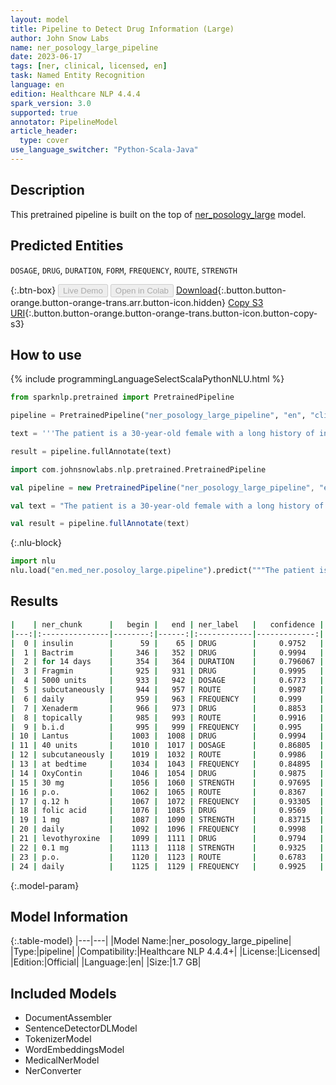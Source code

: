 ```yaml
---
layout: model
title: Pipeline to Detect Drug Information (Large)
author: John Snow Labs
name: ner_posology_large_pipeline
date: 2023-06-17
tags: [ner, clinical, licensed, en]
task: Named Entity Recognition
language: en
edition: Healthcare NLP 4.4.4
spark_version: 3.0
supported: true
annotator: PipelineModel
article_header:
  type: cover
use_language_switcher: "Python-Scala-Java"
---
```


## Description

This pretrained pipeline is built on the top of [ner_posology_large](https://nlp.johnsnowlabs.com/2021/03/31/ner_posology_large_en.html) model.

## Predicted Entities

`DOSAGE`, `DRUG`, `DURATION`, `FORM`, `FREQUENCY`, `ROUTE`, `STRENGTH`



{:.btn-box}
<button class="button button-orange" disabled>Live Demo</button>
<button class="button button-orange" disabled>Open in Colab</button>
[Download](https://s3.amazonaws.com/auxdata.johnsnowlabs.com/clinical/models/ner_posology_large_pipeline_en_4.4.4_3.0_1686987454675.zip){:.button.button-orange.button-orange-trans.arr.button-icon.hidden}
[Copy S3 URI](s3://auxdata.johnsnowlabs.com/clinical/models/ner_posology_large_pipeline_en_4.4.4_3.0_1686987454675.zip){:.button.button-orange.button-orange-trans.button-icon.button-copy-s3}

## How to use

<div class="tabs-box" markdown="1">
{% include programmingLanguageSelectScalaPythonNLU.html %}

```python
from sparknlp.pretrained import PretrainedPipeline

pipeline = PretrainedPipeline("ner_posology_large_pipeline", "en", "clinical/models")

text = '''The patient is a 30-year-old female with a long history of insulin dependent diabetes, type 2; coronary artery disease; chronic renal insufficiency; peripheral vascular disease, also secondary to diabetes; who was originally admitted to an outside hospital for what appeared to be acute paraplegia, lower extremities. She did receive a course of Bactrim for 14 days for UTI. Evidently, at some point in time, the patient was noted to develop a pressure-type wound on the sole of her left foot and left great toe. She was also noted to have a large sacral wound; this is in a similar location with her previous laminectomy, and this continues to receive daily care. The patient was transferred secondary to inability to participate in full physical and occupational therapy and continue medical management of her diabetes, the sacral decubitus, left foot pressure wound, and associated complications of diabetes. She is given Fragmin 5000 units subcutaneously daily, Xenaderm to wounds topically b.i.d., Lantus 40 units subcutaneously at bedtime, OxyContin 30 mg p.o. q.12 h., folic acid 1 mg daily, levothyroxine 0.1 mg p.o. daily, Prevacid 30 mg daily, Avandia 4 mg daily, Norvasc 10 mg daily, Lexapro 20 mg daily, aspirin 81 mg daily, Senna 2 tablets p.o. q.a.m., Neurontin 400 mg p.o. t.i.d., Percocet 5/325 mg 2 tablets q.4 h. p.r.n., magnesium citrate 1 bottle p.o. p.r.n., sliding scale coverage insulin, Wellbutrin 100 mg p.o. daily, and Bactrim DS b.i.d.'''

result = pipeline.fullAnnotate(text)
```
```scala
import com.johnsnowlabs.nlp.pretrained.PretrainedPipeline

val pipeline = new PretrainedPipeline("ner_posology_large_pipeline", "en", "clinical/models")

val text = "The patient is a 30-year-old female with a long history of insulin dependent diabetes, type 2; coronary artery disease; chronic renal insufficiency; peripheral vascular disease, also secondary to diabetes; who was originally admitted to an outside hospital for what appeared to be acute paraplegia, lower extremities. She did receive a course of Bactrim for 14 days for UTI. Evidently, at some point in time, the patient was noted to develop a pressure-type wound on the sole of her left foot and left great toe. She was also noted to have a large sacral wound; this is in a similar location with her previous laminectomy, and this continues to receive daily care. The patient was transferred secondary to inability to participate in full physical and occupational therapy and continue medical management of her diabetes, the sacral decubitus, left foot pressure wound, and associated complications of diabetes. She is given Fragmin 5000 units subcutaneously daily, Xenaderm to wounds topically b.i.d., Lantus 40 units subcutaneously at bedtime, OxyContin 30 mg p.o. q.12 h., folic acid 1 mg daily, levothyroxine 0.1 mg p.o. daily, Prevacid 30 mg daily, Avandia 4 mg daily, Norvasc 10 mg daily, Lexapro 20 mg daily, aspirin 81 mg daily, Senna 2 tablets p.o. q.a.m., Neurontin 400 mg p.o. t.i.d., Percocet 5/325 mg 2 tablets q.4 h. p.r.n., magnesium citrate 1 bottle p.o. p.r.n., sliding scale coverage insulin, Wellbutrin 100 mg p.o. daily, and Bactrim DS b.i.d."

val result = pipeline.fullAnnotate(text)
```


{:.nlu-block}
```python
import nlu
nlu.load("en.med_ner.posoloy_large.pipeline").predict("""The patient is a 30-year-old female with a long history of insulin dependent diabetes, type 2; coronary artery disease; chronic renal insufficiency; peripheral vascular disease, also secondary to diabetes; who was originally admitted to an outside hospital for what appeared to be acute paraplegia, lower extremities. She did receive a course of Bactrim for 14 days for UTI. Evidently, at some point in time, the patient was noted to develop a pressure-type wound on the sole of her left foot and left great toe. She was also noted to have a large sacral wound; this is in a similar location with her previous laminectomy, and this continues to receive daily care. The patient was transferred secondary to inability to participate in full physical and occupational therapy and continue medical management of her diabetes, the sacral decubitus, left foot pressure wound, and associated complications of diabetes. She is given Fragmin 5000 units subcutaneously daily, Xenaderm to wounds topically b.i.d., Lantus 40 units subcutaneously at bedtime, OxyContin 30 mg p.o. q.12 h., folic acid 1 mg daily, levothyroxine 0.1 mg p.o. daily, Prevacid 30 mg daily, Avandia 4 mg daily, Norvasc 10 mg daily, Lexapro 20 mg daily, aspirin 81 mg daily, Senna 2 tablets p.o. q.a.m., Neurontin 400 mg p.o. t.i.d., Percocet 5/325 mg 2 tablets q.4 h. p.r.n., magnesium citrate 1 bottle p.o. p.r.n., sliding scale coverage insulin, Wellbutrin 100 mg p.o. daily, and Bactrim DS b.i.d.""")
```

</div>


## Results

```bash
|    | ner_chunk      |   begin |   end | ner_label   |   confidence |
|---:|:---------------|--------:|------:|:------------|-------------:|
|  0 | insulin        |      59 |    65 | DRUG        |     0.9752   |
|  1 | Bactrim        |     346 |   352 | DRUG        |     0.9994   |
|  2 | for 14 days    |     354 |   364 | DURATION    |     0.796067 |
|  3 | Fragmin        |     925 |   931 | DRUG        |     0.9995   |
|  4 | 5000 units     |     933 |   942 | DOSAGE      |     0.6773   |
|  5 | subcutaneously |     944 |   957 | ROUTE       |     0.9987   |
|  6 | daily          |     959 |   963 | FREQUENCY   |     0.999    |
|  7 | Xenaderm       |     966 |   973 | DRUG        |     0.8853   |
|  8 | topically      |     985 |   993 | ROUTE       |     0.9916   |
|  9 | b.i.d          |     995 |   999 | FREQUENCY   |     0.995    |
| 10 | Lantus         |    1003 |  1008 | DRUG        |     0.9994   |
| 11 | 40 units       |    1010 |  1017 | DOSAGE      |     0.86805  |
| 12 | subcutaneously |    1019 |  1032 | ROUTE       |     0.9986   |
| 13 | at bedtime     |    1034 |  1043 | FREQUENCY   |     0.84895  |
| 14 | OxyContin      |    1046 |  1054 | DRUG        |     0.9875   |
| 15 | 30 mg          |    1056 |  1060 | STRENGTH    |     0.97695  |
| 16 | p.o.           |    1062 |  1065 | ROUTE       |     0.8367   |
| 17 | q.12 h         |    1067 |  1072 | FREQUENCY   |     0.93305  |
| 18 | folic acid     |    1076 |  1085 | DRUG        |     0.9569   |
| 19 | 1 mg           |    1087 |  1090 | STRENGTH    |     0.83715  |
| 20 | daily          |    1092 |  1096 | FREQUENCY   |     0.9998   |
| 21 | levothyroxine  |    1099 |  1111 | DRUG        |     0.9794   |
| 22 | 0.1 mg         |    1113 |  1118 | STRENGTH    |     0.9325   |
| 23 | p.o.           |    1120 |  1123 | ROUTE       |     0.6783   |
| 24 | daily          |    1125 |  1129 | FREQUENCY   |     0.9925   |
```

{:.model-param}
## Model Information

{:.table-model}
|---|---|
|Model Name:|ner_posology_large_pipeline|
|Type:|pipeline|
|Compatibility:|Healthcare NLP 4.4.4+|
|License:|Licensed|
|Edition:|Official|
|Language:|en|
|Size:|1.7 GB|

## Included Models

- DocumentAssembler
- SentenceDetectorDLModel
- TokenizerModel
- WordEmbeddingsModel
- MedicalNerModel
- NerConverter